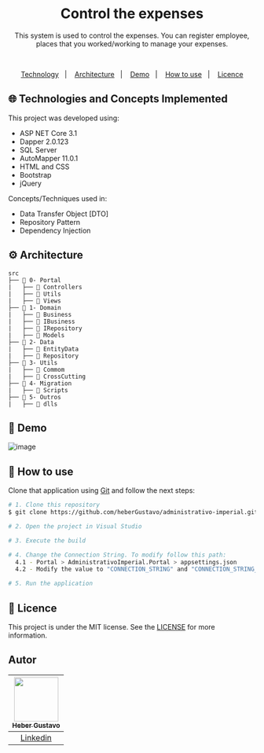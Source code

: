 <h1 align="center">
  Control the expenses
</h1>

<p align="center">
  This system is used to control the expenses. You can register employee, places that you worked/working to manage your expenses.  
</p>


</br>
  
<p align="center">
  <a href="#globe_with_meridians-Technologies-and-Concepts-Implemented">Technology</a>&nbsp;&nbsp;&nbsp;|&nbsp;&nbsp;&nbsp;
   <a href="#gear-Architecture">Architecture</a>&nbsp;&nbsp;&nbsp;|&nbsp;&nbsp;&nbsp;
   <a href="#round_pushpin-demo">Demo</a>&nbsp;&nbsp;&nbsp;|&nbsp;&nbsp;&nbsp;
  <a href="#wrench-How-to-use">How to use</a>&nbsp;&nbsp;&nbsp;|&nbsp;&nbsp;&nbsp;
  <a href="#memo-Licence">Licence</a>
</p>

## :globe_with_meridians: Technologies and Concepts Implemented

This project was developed using:

- ASP NET Core 3.1
- Dapper 2.0.123
- SQL Server
- AutoMapper 11.0.1
- HTML and CSS
- Bootstrap
- jQuery

Concepts/Techniques used in:
- Data Transfer Object [DTO]
- Repository Pattern
- Dependency Injection

## :gear: Architecture

```🌐
src
├── 📂 0- Portal
|   ├── 📂 Controllers
|   ├── 📂 Utils
|   ├── 📂 Views
├── 📂 1- Domain
|   ├── 📂 Business
|   ├── 📂 IBusiness
|   ├── 📂 IRepository
|   ├── 📂 Models
├── 📂 2- Data
|   ├── 📂 EntityData
|   ├── 📂 Repository
├── 📂 3- Utils
|   ├── 📂 Commom
|   ├── 📂 CrossCutting
├── 📂 4- Migration
|   ├── 📂 Scripts
├── 📂 5- Outros
|   ├── 📂 dlls

```

## :round_pushpin: Demo
![image](https://github.com/heberGustavo/administrativo-imperial/assets/44476616/ec5c2fa3-e828-4ba9-9d9c-5fe0e3f09d73)



## :wrench: How to use

Clone that application using [Git](https://git-scm.com) and follow the next steps:

```bash
# 1. Clone this repository
$ git clone https://github.com/heberGustavo/administrativo-imperial.git

# 2. Open the project in Visual Studio

# 3. Execute the build

# 4. Change the Connection String. To modify follow this path:
  4.1 - Portal > AdministrativoImperial.Portal > appsettings.json
  4.2 - Modify the value to "CONNECTION_STRING" and "CONNECTION_STRING_DEBUG"

# 5. Run the application

```


## :memo: Licence 
This project is under the MIT license. See the [LICENSE](https://github.com/heberGustavo/administrativo-imperial/blob/main/LICENSE) for more information.


## Autor

| [<img src="https://avatars.githubusercontent.com/u/44476616?v=4" style="max-width: 100%;width: 90px;"><br><sub>Heber Gustavo</sub>](https://github.com/heberGustavo) |
| :---: |
|[Linkedin](https://www.linkedin.com/in/heber-gustavo/)|


